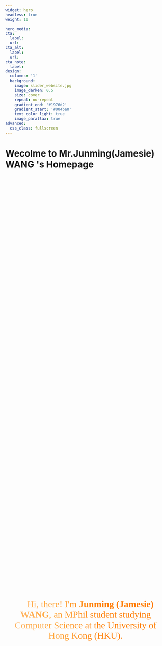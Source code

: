 ```yaml
---
widget: hero
headless: true
weight: 10

hero_media: 
cta:
  label: 
  url: 
cta_alt:
  label: 
  url: 
cta_note:
  label: 
design:
  columns: '1'
  background:
    image: slider_website.jpg
    image_darken: 0.5
    size: cover
    repeat: no-repeat
    gradient_end: '#1976d2'
    gradient_start: '#004ba0'
    text_color_light: true
    image_parallax: true
advanced:
  css_class: fullscreen
---
```


<h1>Wecolme to Mr.Junming(Jamesie) WANG 's Homepage</h1>
<div style="width: 100%;height: 100%;">
  <div style="font-size: 29px; background: #FFB76B; background: linear-gradient(to right, #FFB76B 0%, #FFA73D 30%, #FF7C00 60%, #FF7F04 100%); -webkit-background-clip: text; -webkit-text-fill-color: transparent;position: absolute; top: 50%; left: 50%;transform: translate(-50%, -50%);text-align: center;font-family:Georgia;">
    👋 Hi, there! I'm <span style="font-weight:bold;">Junming (Jamesie) WANG</span>, an MPhil student studying Computer Science at the University of Hong Kong (HKU).

  </div>
<div>

